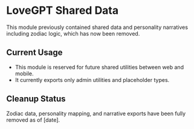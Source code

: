 # LoveGPT Shared Data

This module previously contained shared data and personality narratives including zodiac logic, which has now been removed.

## Current Usage

- This module is reserved for future shared utilities between web and mobile.
- It currently exports only admin utilities and placeholder types.

## Cleanup Status

Zodiac data, personality mapping, and narrative exports have been fully removed as of [date].

